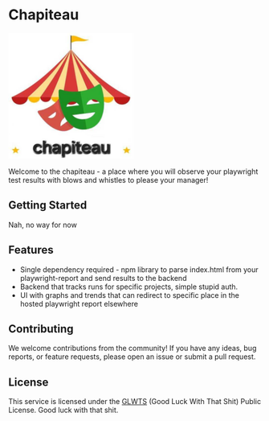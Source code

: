 # Chapiteau

<img src="./assets/logo.jpg" width="250" height="250">

Welcome to the chapiteau - a place where you will observe your playwright test results with blows and whistles to please your manager!

## Getting Started

Nah, no way for now

## Features

- Single dependency required - npm library to parse index.html from your playwright-report and send results to the backend
- Backend that tracks runs for specific projects, simple stupid auth.
- UI with graphs and trends that can redirect to specific place in the hosted playwright report elsewhere

## Contributing

We welcome contributions from the community! If you have any ideas, bug reports, or feature requests, please open an issue or submit a pull request.

## License
 
This service is licensed under the [GLWTS](LICENSE) (Good Luck With That Shit) Public License. Good luck with that shit.

